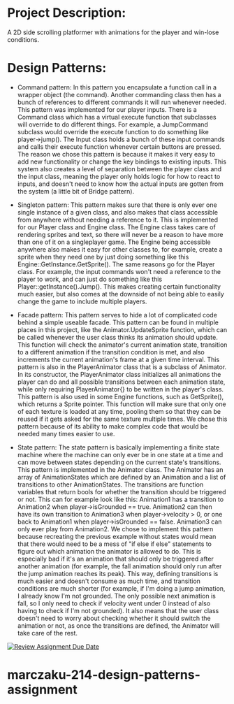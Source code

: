 # Project Description:
A 2D side scrolling platformer with animations for the player and win-lose conditions. 

# Design Patterns:
- Command pattern: In this pattern you encapsulate a function call in a wrapper object (the command). Another commanding class then has a bunch of references to different commands it will run whenever needed. This pattern was implemented for our player inputs. There is a Command class which has a virtual execute function that subclasses will override to do different things. For example, a JumpCommand subclass would override the execute function to do something like player->jump(). The Input class holds a bunch of these input commands and calls their execute function whenever certain buttons are pressed. The reason we chose this pattern is because it makes it very easy to add new functionality or change the key bindings to existing inputs. This system also creates a level of separation between the player class and the input class, meaning the player only holds logic for how to react to inputs, and doesn't need to know how the actual inputs are gotten from the system (a little bit of Bridge pattern). 

- Singleton pattern: This pattern makes sure that there is only ever one single instance of a given class, and also makes that class accessible from anywhere without needing a reference to it. This is implemented for our Player class and Engine class. The Engine class takes care of rendering sprites and text, so there will never be a reason to have more than one of it on a singleplayer game. The Engine being accessible anywhere also makes it easy for other classes to, for example, create a sprite when they need one by just doing something like this Engine::GetInstance.GetSprite(). The same reasons go for the Player class. For example, the input commands won't need a reference to the player to work, and can just do something like this Player::getInstance().Jump(). This makes creating certain functionality much easier, but also comes at the downside of not being able to easily change the game to include multiple players. 

- Facade pattern: This pattern serves to hide a lot of complicated code behind a simple useable facade. This pattern can be found in multiple places in this project, like the Animator.UpdateSprite function, which can be called whenever the user class thinks its animation should update. This function will check the animator's current animation state, transition to a different animation if the transition condition is met, and also increments the current animation's frame at a given time interval. This pattern is also in the PlayerAnimator class that is a subclass of Animator. In its constructor, the PlayerAnimator class initializes all animations the player can do and all possible transitions between each animation state, while only requiring PlayerAnimator{} to be written in the player's class. This pattern is also used in some Engine functions, such as GetSprite(), which returns a Sprite pointer. This function will make sure that only one of each texture is loaded at any time, pooling them so that they can be reused if it gets asked for the same texture multiple times. We chose this pattern because of its ability to make complex code that would be needed many times easier to use. 

- State pattern: The state pattern is basically implementing a finite state machine where the machine can only ever be in one state at a time and can move between states depending on the current state's transitions. This pattern is implemented in the Animator class. The Animator has an array of AnimationStates which are defined by an Animation and a list of transitions to other AnimationStates. The transitions are function variables that return bools for whether the transition should be triggered or not. This can for example look like this: Animation1 has a transition to Animation2 when player->isGrounded == true. Animation2 can then have its own transition to Animation3 when player->velocity > 0, or one back to Animation1 when player->isGrounded == false. Animation3 can only ever play from Animation2. We chose to implement this pattern because recreating the previous example without states would mean that there would need to be a mess of "if else if else" statements to figure out which animation the animator is allowed to do. This is especially bad if it's an animation that should only be triggered after another animation (for example, the fall animation should only run after the jump animation reaches its peak). This way, defining transitions is much easier and doesn't consume as much time, and transition conditions are much shorter (for example, if I'm doing a jump animation, I already know I'm not grounded. The only possible next animation is fall, so I only need to check if velocity went under 0 instead of also having to check if I'm not grounded). It also means that the user class doesn't need to worry about checking whether it should switch the animation or not, as once the transitions are defined, the Animator will take care of the rest. 

[![Review Assignment Due Date](https://classroom.github.com/assets/deadline-readme-button-24ddc0f5d75046c5622901739e7c5dd533143b0c8e959d652212380cedb1ea36.svg)](https://classroom.github.com/a/XUCedPox)
# marczaku-214-design-patterns-assignment
